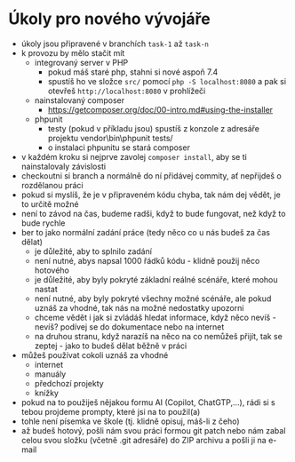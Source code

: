 # Úkoly pro nového vývojáře

* úkoly jsou připravené v branchích `task-1` až `task-n`
* k provozu by mělo stačit mít
    * integrovaný server v PHP
        * pokud máš staré php, stahni si nové aspoň 7.4
        * spustíš ho ve složce `src/` pomocí `php -S localhost:8080` a pak si otevřeš `http://localhost:8080` v prohlížeči
    * nainstalovaný composer
        * https://getcomposer.org/doc/00-intro.md#using-the-installer
    * phpunit
        * testy (pokud v příkladu jsou) spustíš z konzole z adresáře projektu vendor\bin\phpunit tests/
        * o instalaci phpunitu se stará composer
* v každém kroku si nejprve zavolej `composer install`, aby se ti nainstalovaly závislosti
* checkoutni si branch a normálně do ní přidávej commity, ať nepřijdeš o rozdělanou práci
* pokud si myslíš, že je v připraveném kódu chyba, tak nám dej vědět, je to určitě možné
* není to závod na čas, budeme radši, když to bude fungovat, než když to bude rychle
* ber to jako normální zadání práce (tedy něco co u nás budeš za čas dělat)
    * je důležité, aby to splnilo zadání
    * není nutné, abys napsal 1000 řádků kódu - klidně použij něco hotového
    * je důležité, aby byly pokryté základní reálné scénáře, které mohou nastat
    * není nutné, aby byly pokryté všechny možné scénáře, ale pokud uznáš za vhodné, tak nás na možné nedostatky upozorni
    * chceme vědět i jak si zvládáš hledat informace, když něco nevíš - nevíš? podívej se do dokumentace nebo na internet 
    * na druhou stranu, když narazíš na něco na co nemůžeš přijít, tak se zeptej - jako to budeš dělat běžně v práci
* můžeš používat cokoli uznáš za vhodné
    * internet
    * manuály
    * předchozí projekty
    * knížky 
* pokud na to použiješ nějakou formu AI (Copilot, ChatGTP,...), rádi si s tebou projdeme prompty, které jsi na to použil(a)
* tohle není písemka ve škole (tj. klidně opisuj, máš-li z čeho)
* až budeš hotový, pošli nám svou práci formou git patch nebo nám zabal celou svou složku (včetně .git adresáře) do ZIP archivu a pošli ji na e-mail
